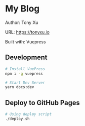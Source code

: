 # My Blog

Author: Tony Xu

URL: https://tonyxu.io

Built with: Vuepress

## Development

```sh
# Install VuePress
npm i -g vuepress

# Start Dev Server
yarn docs:dev
```

## Deploy to GitHub Pages

```sh
# Using deploy script
./deploy.sh
```